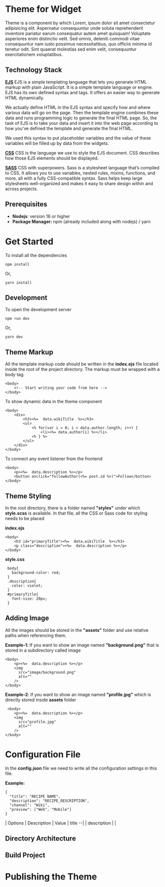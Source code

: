 
# Theme for Widget

Theme is a component by which Lorem, ipsum dolor sit amet consectetur adipisicing elit. Aspernatur consequuntur unde soluta reprehenderit inventore pariatur earum consequatur autem amet quisquam! Voluptate asperiores enim distinctio velit. Sed omnis, deleniti commodi vitae consequuntur nam iusto possimus necessitatibus, quo officiis minima id tenetur odit. Sint quaerat molestias sed enim velit, consequuntur exercitationem voluptatibus.

## Technology Stack

[**EJS**](https://ejs.co/#docs)
EJS is a simple templating language that lets you generate HTML markup with plain JavaScript. It is a simple template language or engine. EJS has its own defined syntax and tags. It offers an easier way to generate HTML dynamically.

We actually define HTML in the EJS syntax and specify how and where various data will go on the page. Then the template engine combines these data and runs programming logic to generate the final HTML page. So, the task of EJS is to take your data and insert it into the web page according to how you’ve defined the template and generate the final HTML.

We used this syntax to put placeholder variables and the value of these variables will be filled up by data from the widgets.

**[CSS](https://www.w3schools.com/css/)** 
CSS is the language we use to style the EJS document. CSS describes how those EJS elements should be displayed.

**[SASS](https://sass-lang.com/documentation/)**
CSS with superpowers. Sass is a stylesheet language that’s compiled to CSS. It allows you to use variables, nested rules, mixins, functions, and more, all with a fully CSS-compatible syntax. Sass helps keep large stylesheets well-organized and makes it easy to share design within and across projects.

## Prerequisites
- **Nodejs**: version 16 or higher
- **Package Manager:** npm (already included along with nodejs) / yarn


# Get Started
To install all the dependencies

    npm install
Or,

    yarn install

## Development

To open the development server

    npm run dev
    
Or, 

    yarn dev

## Theme Markup

All the template markup code should be written in the **index.ejs** file located inside the root of the project directory. The markup must be wrapped with a body tag.

    <body>
	    <!-- Start writing your code from here -->
    </body>

To show dynamic data in the theme component

    <body>
	    <div>
		    <h3><%=  data.wikiTitle  %></h3>
		    <ul>
			    <% for(var i = 0; i < data.author.length; i++) {
			        <li><%= data.author[i] %></li>
			    <% } %>
			</ul>
		</div>
    </body>

To connect any event listener from the frontend

    <body>
	    <p><%=  data.description %></p>
	    <button onclick="followAuthor(<%= post.id %>)">Follow</button>
    </body>
## Theme Styling

In the root directory, there is a folder named **"styles"** under which **style.scss** is available. In that file, all the CSS or Sass code for styling needs to be placed

**index.ejs**

    <body>
   	    <h3 id="primaryTitle"><%=  data.wikiTitle  %></h3>
   	    <p class="description"><%=  data.description %></p>
    </body>
       
**style.css**

     body{
       background-color: red;
     }
     .description{
       color: violet;
     }
     #primaryTitle{
       font-size: 20px;
     }

## Adding Image

All the images should be stored in the **"assets"** folder and use relative paths when referencing them.

**Example-1**: If you want to show an image named **"background.png"** that is stored in a subdirectory called image

    <body>
   	    <p><%=  data.description %></p>
   	    <img
          src="image/background.png"
          alt=""
        />
    </body>
**Example-2**: If you want to show an image named **"profile.jpg"** which is directly stored inside **assets** folder

     <body>
   	    <p><%=  data.description %></p>
   	    <img
          src="profile.jpg"
          alt=""
        />
    </body>


# Configuration File
In the **config.json** file we need to write all the configuration settings in this file. 

**Example:**

    {
      "title": "RECIPE NAME",
      "description": "RECIPE_DESCRIPTION",
      "channel": "Wiki",
      "preview": ["Web", "Mobile"]
    }
| Options |  Description  | Value
|  title   --|
| description |  |


## Directory Architecture



## Build Project



# Publishing the Theme

